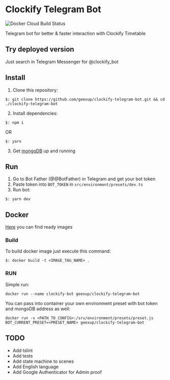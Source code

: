 # Clockify Telegram Bot
![Docker Cloud Build Status](https://img.shields.io/docker/cloud/build/geexup/clockify-telegram-bot.svg)

Telegram bot for better & faster interaction with Clockify Timetable

## Try deployed version
Just search in Telegram Messenger for @clockify_bot

## Install
1. Clone this repository:
```
$: git clone https://github.com/geexup/clockify-telegram-bot.git && cd ./clockify-telegram-bot
```

2. Install dependencies:
```
$: npm i
```
OR
```
$: yarn
```

3. Get [mongoDB](https://www.mongodb.com/) up and running

## Run
1. Go to Bot Father (@@BotFather) in Telegram and get your bot token
2. Paste token into `BOT_TOKEN` in `src/environment/presets/dev.ts`
3. Run bot:
```
$: yarn dev
```

## Docker
[Here](https://hub.docker.com/r/geexup/clockify-telegram-bot) you can find ready images

### Build
To build docker image just execute this command:
```
$: docker build -t <IMAGE_TAG_NAME> .
```

### RUN

Simple run:
```
docker run --name clockify-bot geexup/clockify-telegram-bot
```

You can pass into container your own environment preset with bot token and mongoDB address as well:
```
docker run -v <PATH_TO_CONFIG>:/srv/environment/presets/preset.js BOT_CURRENT_PRESET=<PRESET_NAME> geexup/clockify-telegram-bot
```

## TODO
- Add tslint
- Add tests
- Add state machine to scenes
- Add English language
- Add Google Authenticator for Admin proof
